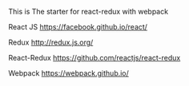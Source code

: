 This is The starter for react-redux with webpack

React JS
https://facebook.github.io/react/


Redux
http://redux.js.org/

React-Redux
https://github.com/reactjs/react-redux

Webpack
https://webpack.github.io/
